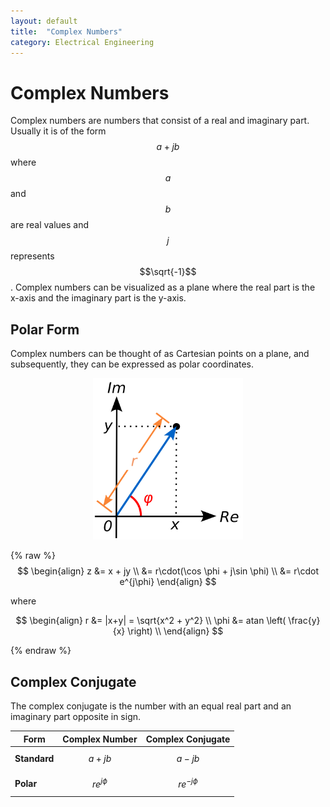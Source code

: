 ```yaml
---
layout: default
title:  "Complex Numbers"
category: Electrical Engineering
---
```

<script src="https://cdn.mathjax.org/mathjax/latest/MathJax.js?config=TeX-AMS-MML_HTMLorMML" type="text/javascript"></script>

# Complex Numbers
Complex numbers are numbers that consist of a real and imaginary
part. Usually it is of the form $$a + jb$$ where $$a$$ and $$b$$
are real values and $$j$$ represents $$\sqrt{-1}$$. Complex numbers
can be visualized as a plane where the real part is the x-axis and
the imaginary part is the y-axis.

## Polar Form
Complex numbers can be thought of as Cartesian points on a plane,
and subsequently, they can be expressed as polar coordinates.

<p style="text-align: center"><img src="/assets/kb/complex.svg" width="240"/></p>

{% raw %}
$$
\begin{align}
z &= x + jy \\
  &= r\cdot(\cos \phi + j\sin \phi) \\
  &= r\cdot e^{j\phi}
\end{align}
$$

where

$$
\begin{align}
r &= |x+y| = \sqrt{x^2 + y^2} \\
\phi &= atan \left( \frac{y}{x} \right) \\
\end{align}
$$

{% endraw %}

## Complex Conjugate
The complex conjugate is the number with an equal real part and an imaginary part opposite in sign.

| Form | Complex Number | Complex Conjugate |
| ---- | -------------- | ----------------- |
| **Standard** | $$ a + jb $$ | $$ a - jb $$ |
| **Polar** | $$ re^{j\phi} $$ | $$ re^{-j\phi} $$ |
